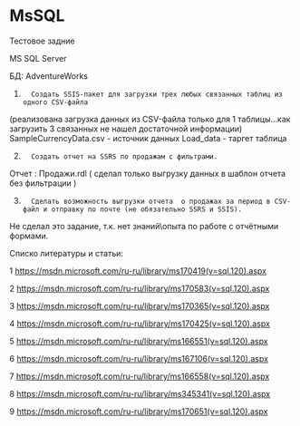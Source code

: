 # MsSQL

Тестовое задние

MS SQL Server

БД: AdventureWorks

1.       Создать SSIS-пакет для загрузки трех любых связанных таблиц из одного CSV-файла
(реализована загрузка данных из CSV-файла только для 1 таблицы...как загрузить 3 связанных не нашел достаточной информации)
SampleCurrencyData.csv - источник данных 
Load_data - таргет таблица 

2.       Создать отчет на SSRS по продажам с фильтрами.
Отчет : Продажи.rdl ( сделал только выгрузку данных в шаблон отчета без фильтрации )



3.       Сделать возможность выгрузки отчета  о продажах за период в CSV-файл и отправку по почте (не обязательно SSRS и SSIS).
 Не сделал это задание, т.к. нет знаний\опыта по работе с отчётными формами.      

Списко литературы и статьи:

1 https://msdn.microsoft.com/ru-ru/library/ms170419(v=sql.120).aspx

2 https://msdn.microsoft.com/ru-ru/library/ms170583(v=sql.120).aspx

3 https://msdn.microsoft.com/ru-ru/library/ms170365(v=sql.120).aspx

4 https://msdn.microsoft.com/ru-ru/library/ms170425(v=sql.120).aspx

5 https://msdn.microsoft.com/ru-ru/library/ms166551(v=sql.120).aspx

6 https://msdn.microsoft.com/ru-ru/library/ms167106(v=sql.120).aspx

7 https://msdn.microsoft.com/ru-ru/library/ms166558(v=sql.120).aspx

8 https://msdn.microsoft.com/ru-ru/library/ms345341(v=sql.120).aspx

9 https://msdn.microsoft.com/ru-ru/library/ms170651(v=sql.120).aspx
